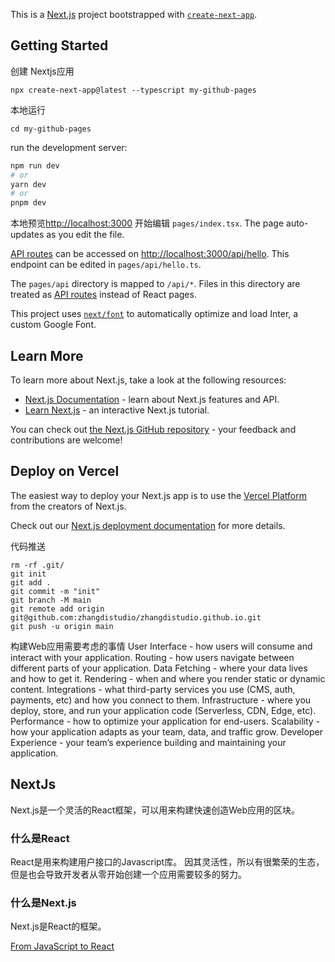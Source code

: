 This is a [Next.js](https://nextjs.org/) project bootstrapped with [`create-next-app`](https://github.com/vercel/next.js/tree/canary/packages/create-next-app).

## Getting Started

创建 Nextjs应用
```
npx create-next-app@latest --typescript my-github-pages
```

本地运行
```
cd my-github-pages
```
run the development server:

```bash
npm run dev
# or
yarn dev
# or
pnpm dev
```

本地预览[http://localhost:3000](http://localhost:3000)
开始编辑 `pages/index.tsx`. The page auto-updates as you edit the file.

[API routes](https://nextjs.org/docs/api-routes/introduction) can be accessed on [http://localhost:3000/api/hello](http://localhost:3000/api/hello). This endpoint can be edited in `pages/api/hello.ts`.

The `pages/api` directory is mapped to `/api/*`. Files in this directory are treated as [API routes](https://nextjs.org/docs/api-routes/introduction) instead of React pages.

This project uses [`next/font`](https://nextjs.org/docs/basic-features/font-optimization) to automatically optimize and load Inter, a custom Google Font.

## Learn More

To learn more about Next.js, take a look at the following resources:

- [Next.js Documentation](https://nextjs.org/docs) - learn about Next.js features and API.
- [Learn Next.js](https://nextjs.org/learn) - an interactive Next.js tutorial.

You can check out [the Next.js GitHub repository](https://github.com/vercel/next.js/) - your feedback and contributions are welcome!

## Deploy on Vercel

The easiest way to deploy your Next.js app is to use the [Vercel Platform](https://vercel.com/new?utm_medium=default-template&filter=next.js&utm_source=create-next-app&utm_campaign=create-next-app-readme) from the creators of Next.js.

Check out our [Next.js deployment documentation](https://nextjs.org/docs/deployment) for more details.

代码推送
```
rm -rf .git/
git init
git add .
git commit -m "init"
git branch -M main
git remote add origin git@github.com:zhangdistudio/zhangdistudio.github.io.git
git push -u origin main
```

构建Web应用需要考虑的事情
User Interface - how users will consume and interact with your application.
Routing - how users navigate between different parts of your application.
Data Fetching - where your data lives and how to get it.
Rendering - when and where you render static or dynamic content.
Integrations - what third-party services you use (CMS, auth, payments, etc) and how you connect to them.
Infrastructure - where you deploy, store, and run your application code (Serverless, CDN, Edge, etc).
Performance - how to optimize your application for end-users.
Scalability - how your application adapts as your team, data, and traffic grow.
Developer Experience - your team’s experience building and maintaining your application.
## NextJs
Next.js是一个灵活的React框架，可以用来构建快速创造Web应用的区块。

### 什么是React
React是用来构建用户接口的Javascript库。
因其灵活性，所以有很繁荣的生态，但是也会导致开发者从零开始创建一个应用需要较多的努力。

### 什么是Next.js
Next.js是React的框架。

[From JavaScript to React](https://nextjs.org/learn/foundations/from-javascript-to-react)
